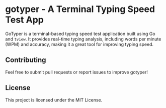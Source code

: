 # gotyper - A Terminal Typing Speed Test App

GoTyper is a terminal-based typing speed test application built using Go and `tview`. It provides real-time typing analysis, including words per minute (WPM) and accuracy, making it a great tool for improving typing speed.

## Contributing
Feel free to submit pull requests or report issues to improve gotyper!

## License
This project is licensed under the MIT License.

